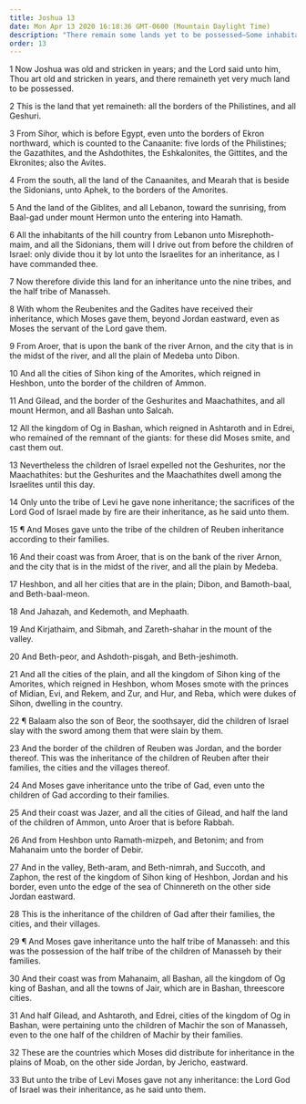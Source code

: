 ```yaml
---
title: Joshua 13
date: Mon Apr 13 2020 16:18:36 GMT-0600 (Mountain Daylight Time)
description: "There remain some lands yet to be possessed—Some inhabitants are not expelled—The inheritances of Reuben, Gad, and one half of Manasseh are confirmed."
order: 13
---
```


1 Now Joshua was old and stricken in years; and the Lord said unto him, Thou art old and stricken in years, and there remaineth yet very much land to be possessed.

2 This is the land that yet remaineth: all the borders of the Philistines, and all Geshuri.

3 From Sihor, which is before Egypt, even unto the borders of Ekron northward, which is counted to the Canaanite: five lords of the Philistines; the Gazathites, and the Ashdothites, the Eshkalonites, the Gittites, and the Ekronites; also the Avites.

4 From the south, all the land of the Canaanites, and Mearah that is beside the Sidonians, unto Aphek, to the borders of the Amorites.

5 And the land of the Giblites, and all Lebanon, toward the sunrising, from Baal-gad under mount Hermon unto the entering into Hamath.

6 All the inhabitants of the hill country from Lebanon unto Misrephoth-maim, and all the Sidonians, them will I drive out from before the children of Israel: only divide thou it by lot unto the Israelites for an inheritance, as I have commanded thee.

7 Now therefore divide this land for an inheritance unto the nine tribes, and the half tribe of Manasseh.

8 With whom the Reubenites and the Gadites have received their inheritance, which Moses gave them, beyond Jordan eastward, even as Moses the servant of the Lord gave them.

9 From Aroer, that is upon the bank of the river Arnon, and the city that is in the midst of the river, and all the plain of Medeba unto Dibon.

10 And all the cities of Sihon king of the Amorites, which reigned in Heshbon, unto the border of the children of Ammon.

11 And Gilead, and the border of the Geshurites and Maachathites, and all mount Hermon, and all Bashan unto Salcah.

12 All the kingdom of Og in Bashan, which reigned in Ashtaroth and in Edrei, who remained of the remnant of the giants: for these did Moses smite, and cast them out.

13 Nevertheless the children of Israel expelled not the Geshurites, nor the Maachathites: but the Geshurites and the Maachathites dwell among the Israelites until this day.

14 Only unto the tribe of Levi he gave none inheritance; the sacrifices of the Lord God of Israel made by fire are their inheritance, as he said unto them.

15 ¶ And Moses gave unto the tribe of the children of Reuben inheritance according to their families.

16 And their coast was from Aroer, that is on the bank of the river Arnon, and the city that is in the midst of the river, and all the plain by Medeba.

17 Heshbon, and all her cities that are in the plain; Dibon, and Bamoth-baal, and Beth-baal-meon.

18 And Jahazah, and Kedemoth, and Mephaath.

19 And Kirjathaim, and Sibmah, and Zareth-shahar in the mount of the valley.

20 And Beth-peor, and Ashdoth-pisgah, and Beth-jeshimoth.

21 And all the cities of the plain, and all the kingdom of Sihon king of the Amorites, which reigned in Heshbon, whom Moses smote with the princes of Midian, Evi, and Rekem, and Zur, and Hur, and Reba, which were dukes of Sihon, dwelling in the country.

22 ¶ Balaam also the son of Beor, the soothsayer, did the children of Israel slay with the sword among them that were slain by them.

23 And the border of the children of Reuben was Jordan, and the border thereof. This was the inheritance of the children of Reuben after their families, the cities and the villages thereof.

24 And Moses gave inheritance unto the tribe of Gad, even unto the children of Gad according to their families.

25 And their coast was Jazer, and all the cities of Gilead, and half the land of the children of Ammon, unto Aroer that is before Rabbah.

26 And from Heshbon unto Ramath-mizpeh, and Betonim; and from Mahanaim unto the border of Debir.

27 And in the valley, Beth-aram, and Beth-nimrah, and Succoth, and Zaphon, the rest of the kingdom of Sihon king of Heshbon, Jordan and his border, even unto the edge of the sea of Chinnereth on the other side Jordan eastward.

28 This is the inheritance of the children of Gad after their families, the cities, and their villages.

29 ¶ And Moses gave inheritance unto the half tribe of Manasseh: and this was the possession of the half tribe of the children of Manasseh by their families.

30 And their coast was from Mahanaim, all Bashan, all the kingdom of Og king of Bashan, and all the towns of Jair, which are in Bashan, threescore cities.

31 And half Gilead, and Ashtaroth, and Edrei, cities of the kingdom of Og in Bashan, were pertaining unto the children of Machir the son of Manasseh, even to the one half of the children of Machir by their families.

32 These are the countries which Moses did distribute for inheritance in the plains of Moab, on the other side Jordan, by Jericho, eastward.

33 But unto the tribe of Levi Moses gave not any inheritance: the Lord God of Israel was their inheritance, as he said unto them.
